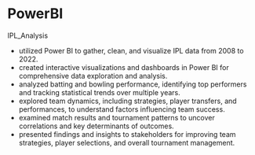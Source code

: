 # PowerBI
IPL_Analysis
* utilized Power BI to gather, clean, and visualize IPL data from 2008 to 2022.
* created interactive visualizations and dashboards in Power BI for comprehensive data exploration and analysis.
* analyzed batting and bowling performance, identifying top performers and tracking statistical trends over multiple years.
* explored team dynamics, including strategies, player transfers, and performances, to understand factors influencing team success.
* examined match results and tournament patterns to uncover correlations and key determinants of outcomes.
* presented findings and insights to stakeholders for improving team strategies, player selections, and overall tournament management.
